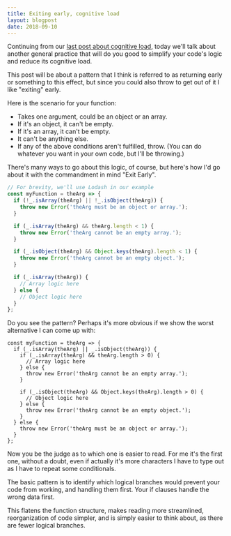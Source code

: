 ```yaml
---
title: Exiting early, cognitive load
layout: blogpost
date: 2018-09-10
---
```


Continuing from our [last post about cognitive load][last-post], today we'll
talk about another general practice that will do you good to simplify your
code's logic and reduce its cognitive load.

[last-post]: https://greduan.com/blog/2018/09/01/assigning-variables-cognitive-load

This post will be about a pattern that I think is referred to as returning early
or something to this effect, but since you could also throw to get out of it
I like "exiting" early.

Here is the scenario for your function:

- Takes one argument, could be an object or an array.
- If it's an object, it can't be empty.
- If it's an array, it can't be empty.
- It can't be anything else.
- If any of the above conditions aren't fulfilled, throw.  (You can do whatever
  you want in your own code, but I'll be throwing.)

There's many ways to go about this logic, of course, but here's how I'd go about
it with the commandment in mind "Exit Early".

```js
// For brevity, we'll use Lodash in our example
const myFunction = theArg => {
  if (!_.isArray(theArg) || !_.isObject(theArg)) {
    throw new Error('theArg must be an object or array.');
  }

  if (_.isArray(theArg) && theArg.length < 1) {
    throw new Error('theArg cannot be an empty array.');
  }

  if (_.isObject(theArg) && Object.keys(theArg).length < 1) {
    throw new Error('theArg cannot be an empty object.');
  }

  if (_.isArray(theArg)) {
    // Array logic here
  } else {
    // Object logic here
  }
};
```

Do you see the pattern?  Perhaps it's more obvious if we show the worst
alternative I can come up with:

```
const myFunction = theArg => {
  if (_.isArray(theArg) || _.isObject(theArg)) {
    if (_.isArray(theArg) && theArg.length > 0) {
      // Array logic here
    } else {
      throw new Error('theArg cannot be an empty array.');
    }
    
    if (_.isObject(theArg) && Object.keys(theArg).length > 0) {
      // Object logic here
    } else {
      throw new Error('theArg cannot be an empty object.');
    }
  } else {
    throw new Error('theArg must be an object or array.');
  }
};
```

Now you be the judge as to which one is easier to read.  For me it's the first
one, without a doubt, even if actually it's more characters I have to type out
as I have to repeat some conditionals.

The basic pattern is to identify which logical branches would prevent your code
from working, and handling them first.  Your if clauses handle the wrong data
first.

This flatens the function structure, makes reading more streamlined,
reorganization of code simpler, and is simply easier to think about, as there
are fewer logical branches.
